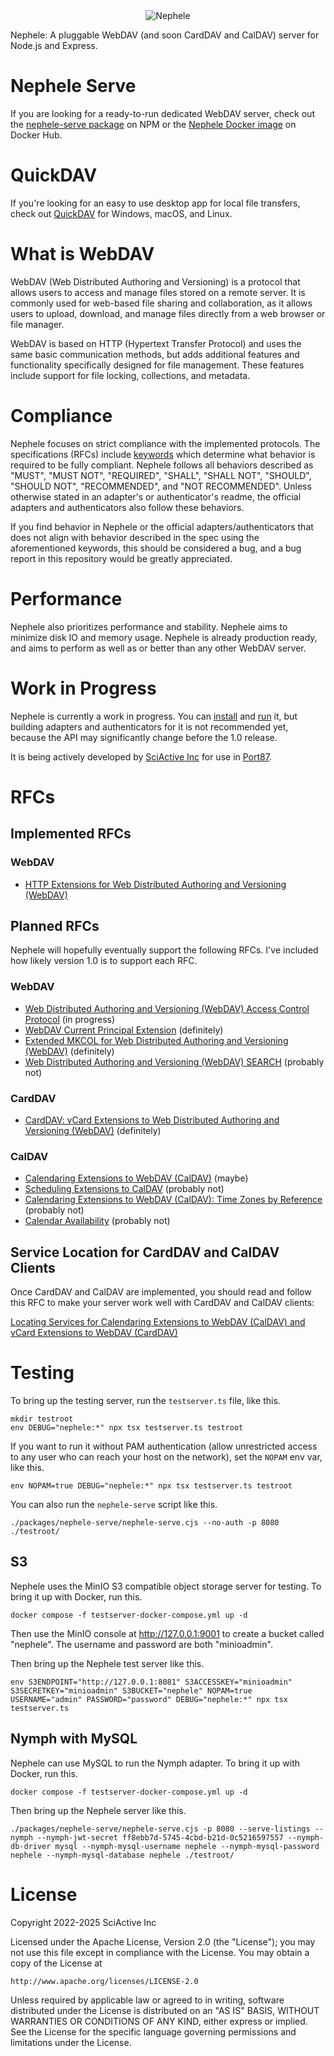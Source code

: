 <div align="center"><img alt="Nephele" src="assets/logo.png" /></div>

Nephele: A pluggable WebDAV (and soon CardDAV and CalDAV) server for Node.js and Express.

# Nephele Serve

If you are looking for a ready-to-run dedicated WebDAV server, check out the [nephele-serve package](https://www.npmjs.com/package/nephele-serve) on NPM or the [Nephele Docker image](https://hub.docker.com/r/sciactive/nephele) on Docker Hub.

# QuickDAV

If you're looking for an easy to use desktop app for local file transfers, check out [QuickDAV](https://sciactive.com/quickdav/) for Windows, macOS, and Linux.

# What is WebDAV

WebDAV (Web Distributed Authoring and Versioning) is a protocol that allows users to access and manage files stored on a remote server. It is commonly used for web-based file sharing and collaboration, as it allows users to upload, download, and manage files directly from a web browser or file manager.

WebDAV is based on HTTP (Hypertext Transfer Protocol) and uses the same basic communication methods, but adds additional features and functionality specifically designed for file management. These features include support for file locking, collections, and metadata.

# Compliance

Nephele focuses on strict compliance with the implemented protocols. The specifications (RFCs) include [keywords](https://www.rfc-editor.org/rfc/rfc2119) which determine what behavior is required to be fully compliant. Nephele follows all behaviors described as "MUST", "MUST NOT", "REQUIRED", "SHALL", "SHALL NOT", "SHOULD", "SHOULD NOT", "RECOMMENDED", and "NOT RECOMMENDED". Unless otherwise stated in an adapter's or authenticator's readme, the official adapters and authenticators also follow these behaviors.

If you find behavior in Nephele or the official adapters/authenticators that does not align with behavior described in the spec using the aforementioned keywords, this should be considered a bug, and a bug report in this repository would be greatly appreciated.

# Performance

Nephele also prioritizes performance and stability. Nephele aims to minimize disk IO and memory usage. Nephele is already production ready, and aims to perform as well as or better than any other WebDAV server.

# Work in Progress

Nephele is currently a work in progress. You can [install](https://www.npmjs.com/package/nephele) and [run](https://www.npmjs.com/package/nephele-serve) it, but building adapters and authenticators for it is not recommended yet, because the API may significantly change before the 1.0 release.

It is being actively developed by [SciActive Inc](https://sciactive.com/) for use in [Port87](https://port87.com/).

# RFCs

## Implemented RFCs

### WebDAV

- [HTTP Extensions for Web Distributed Authoring and Versioning (WebDAV)](https://datatracker.ietf.org/doc/html/rfc4918)

## Planned RFCs

Nephele will hopefully eventually support the following RFCs. I've included how likely version 1.0 is to support each RFC.

### WebDAV

- [Web Distributed Authoring and Versioning (WebDAV) Access Control Protocol](https://datatracker.ietf.org/doc/html/rfc3744) (in progress)
- [WebDAV Current Principal Extension](https://datatracker.ietf.org/doc/html/rfc5397) (definitely)
- [Extended MKCOL for Web Distributed Authoring and Versioning (WebDAV)](https://datatracker.ietf.org/doc/html/rfc5689) (definitely)
- [Web Distributed Authoring and Versioning (WebDAV) SEARCH](https://datatracker.ietf.org/doc/html/rfc5323) (probably not)

### CardDAV

- [CardDAV: vCard Extensions to Web Distributed Authoring and Versioning (WebDAV)](https://datatracker.ietf.org/doc/html/rfc6352) (definitely)

### CalDAV

- [Calendaring Extensions to WebDAV (CalDAV)](https://datatracker.ietf.org/doc/html/rfc4791) (maybe)
- [Scheduling Extensions to CalDAV](https://datatracker.ietf.org/doc/html/rfc6638) (probably not)
- [Calendaring Extensions to WebDAV (CalDAV): Time Zones by Reference](https://datatracker.ietf.org/doc/html/rfc7809) (probably not)
- [Calendar Availability](https://datatracker.ietf.org/doc/html/rfc7953) (probably not)

## Service Location for CardDAV and CalDAV Clients

Once CardDAV and CalDAV are implemented, you should read and follow this RFC to make your server work well with CardDAV and CalDAV clients:

[Locating Services for Calendaring Extensions to WebDAV (CalDAV) and vCard Extensions to WebDAV (CardDAV)](https://datatracker.ietf.org/doc/html/rfc6764)

# Testing

To bring up the testing server, run the `testserver.ts` file, like this.

```
mkdir testroot
env DEBUG="nephele:*" npx tsx testserver.ts testroot
```

If you want to run it without PAM authentication (allow unrestricted access to any user who can reach your host on the network), set the `NOPAM` env var, like this.

```
env NOPAM=true DEBUG="nephele:*" npx tsx testserver.ts testroot
```

You can also run the `nephele-serve` script like this.

```
./packages/nephele-serve/nephele-serve.cjs --no-auth -p 8080 ./testroot/
```

## S3

Nephele uses the MinIO S3 compatible object storage server for testing. To bring it up with Docker, run this.

```
docker compose -f testserver-docker-compose.yml up -d
```

Then use the MinIO console at http://127.0.0.1:9001 to create a bucket called "nephele". The username and password are both "minioadmin".

Then bring up the Nephele test server like this.

```
env S3ENDPOINT="http://127.0.0.1:8081" S3ACCESSKEY="minioadmin" S3SECRETKEY="minioadmin" S3BUCKET="nephele" NOPAM=true USERNAME="admin" PASSWORD="password" DEBUG="nephele:*" npx tsx testserver.ts
```

## Nymph with MySQL

Nephele can use MySQL to run the Nymph adapter. To bring it up with Docker, run this.

```
docker compose -f testserver-docker-compose.yml up -d
```

Then bring up the Nephele server like this.

```
./packages/nephele-serve/nephele-serve.cjs -p 8080 --serve-listings --nymph --nymph-jwt-secret ff8ebb7d-5745-4cbd-b21d-0c5216597557 --nymph-db-driver mysql --nymph-mysql-username nephele --nymph-mysql-password nephele --nymph-mysql-database nephele ./testroot/
```

# License

Copyright 2022-2025 SciActive Inc

Licensed under the Apache License, Version 2.0 (the "License");
you may not use this file except in compliance with the License.
You may obtain a copy of the License at

    http://www.apache.org/licenses/LICENSE-2.0

Unless required by applicable law or agreed to in writing, software
distributed under the License is distributed on an "AS IS" BASIS,
WITHOUT WARRANTIES OR CONDITIONS OF ANY KIND, either express or implied.
See the License for the specific language governing permissions and
limitations under the License.
